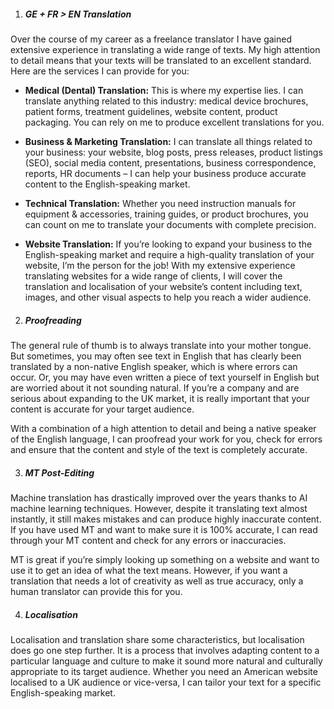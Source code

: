 1.	##### GE + FR > EN Translation

Over the course of my career as a freelance translator I have gained extensive experience in translating a wide range of texts. My high attention to detail means that your texts will be translated to an excellent standard. Here are the services I can provide for you:  

-	**Medical (Dental) Translation:**
This is where my expertise lies. I can translate anything related to this industry: medical device brochures, patient forms, treatment guidelines, website content, product packaging. You can rely on me to produce excellent translations for you.  

-	**Business & Marketing Translation:**
I can translate all things related to your business: your website, blog posts, press releases, product listings (SEO), social media content, presentations, business correspondence, reports, HR documents – I can help your business produce accurate content to the English-speaking market.  

-	**Technical Translation:**
Whether you need instruction manuals for equipment & accessories, training guides, or product brochures, you can count on me to translate your documents with complete precision.  

-	**Website Translation:**
If you’re looking to expand your business to the English-speaking market and require a high-quality translation of your website, I’m the person for the job! With my extensive experience translating websites for a wide range of clients, I will cover the translation and localisation of your website’s content including text, images, and other visual aspects to help you reach a wider audience.

2. ##### Proofreading

The general rule of thumb is to always translate into your mother tongue. But sometimes, you may often see text in English that has clearly been translated by a non-native English speaker, which is where errors can occur. Or, you may have even written a piece of text yourself in English but are worried about it not sounding natural. If you’re a company and are serious about expanding to the UK market, it is really important that your content is accurate for your target audience.
   
With a combination of a high attention to detail and being a native speaker of the English language, I can proofread your work for you, check for errors and ensure that the content and style of the text is completely accurate. 

3. ##### MT Post-Editing

Machine translation has drastically improved over the years thanks to AI machine learning techniques. However, despite it translating text almost instantly, it still makes mistakes and can produce highly inaccurate content. If you have used MT and want to make sure it is 100% accurate, I can read through your MT content and check for any errors or inaccuracies. 
  
MT is great if you’re simply looking up something on a website and want to use it to get an idea of what the text means. However, if you want a translation that needs a lot of creativity as well as true accuracy, only a human translator can provide this for you. 

4. ##### Localisation

Localisation and translation share some characteristics, but localisation does go one step further. It is a process that involves adapting content to a particular language and culture to make it sound more natural and culturally appropriate to its target audience. Whether you need an American website localised to a UK audience or vice-versa, I can tailor your text for a specific English-speaking market.
